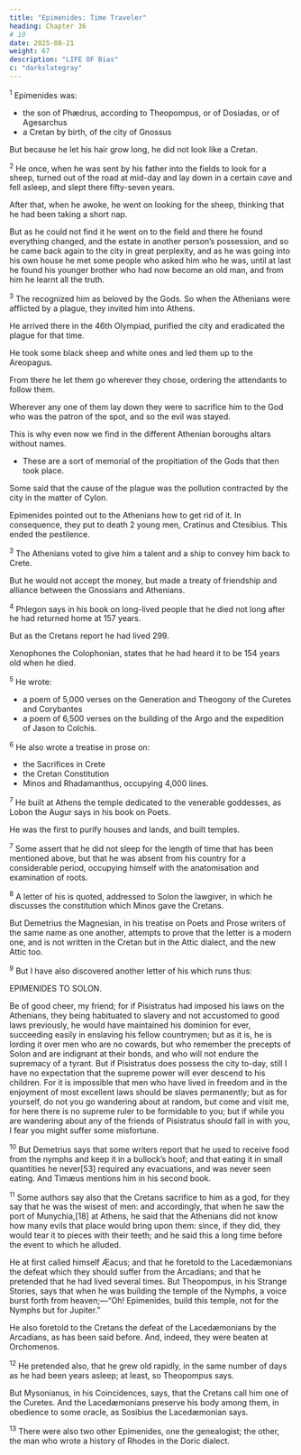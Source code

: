 ```yaml
---
title: "Epimenides: Time Traveler"
heading: Chapter 36
# 10
date: 2025-08-21
weight: 67
description: "LIFE OF Bias"
c: "darkslategray"
---
```



<sup>1</sup> Epimenides was:
- the son of Phædrus, according to Theopompus, or of Dosiadas, or of Agesarchus
- a Cretan by birth, of the city of Gnossus

But because he let his hair grow long, he did not look like a Cretan.


<sup>2</sup> He once, when he was sent by his father into the fields to look for a sheep, turned out of the road at mid-day and lay down in a certain cave and fell asleep, and slept there fifty-seven years.

After that, when he awoke, he went on looking for the sheep, thinking that he had been taking a short nap.

But as he could not find it he went on to the field and there he found everything changed, and the estate in another person’s possession, and so he came back again to the city in great perplexity, and as he was going into his own house he met some people who asked him who he was, until at last he found his younger brother who had now become an old man, and from him he learnt all the truth.


<sup>3</sup> The recognized him as beloved by the Gods. So when the Athenians were afflicted by a plague, they invited him into Athens. 

<!-- and the priestess at Delphi enjoined them to purify their city, they sent a ship and Nicias the son of Niceratus to Crete, to invite Epimenides to Athens. -->

He arrived there in the 46th Olympiad, purified the city and eradicated the plague for that time.

He took some black sheep and white ones and led them up to the Areopagus.

From there he let them go wherever they chose, ordering the attendants to follow them.

Wherever any one of them lay down they were to sacrifice him to the God who was the patron of the spot, and so the evil was stayed.

This is why even now we find in the different Athenian boroughs altars without names.
- These are a sort of memorial of the propitiation of the Gods that then took place. 

Some said that the cause of the plague was the pollution contracted by the city in the matter of Cylon.

Epimenides pointed out to the Athenians how to get rid of it. In consequence, they put to death 2 young men, Cratinus and Ctesibius. This ended the pestilence.


<sup>3</sup> The Athenians voted to give him a talent and a ship to convey him back to Crete.

But he would not accept the money, but made a treaty of friendship and alliance between the Gnossians and Athenians.


<sup>4</sup> Phlegon says in his book on long-lived people that he died not long after he had returned home at 157 years.

But as the Cretans report he had lived 299.

Xenophones the Colophonian, states that he had heard it to be 154 years old when he died.


<sup>5</sup> He wrote:
- a poem of 5,000 verses on the Generation and Theogony of the Curetes and Corybantes
- a poem of 6,500 verses on the building of the Argo and the expedition of Jason to Colchis.


<sup>6</sup> He also wrote a treatise in prose on:
- the Sacrifices in Crete
- the Cretan Constitution
- Minos and Rhadamanthus, occupying 4,000 lines.


<sup>7</sup> He built at Athens the temple dedicated to the venerable goddesses, as Lobon the Augur says in his book on Poets.

He was the first to purify houses and lands, and built temples.


<sup>7</sup> Some assert that he did not sleep for the length of time that has been mentioned above, but that he was absent from his country for a considerable period, occupying himself with the anatomisation and examination of roots.


<sup>8</sup> A letter of his is quoted, addressed to Solon the lawgiver, in which he discusses the constitution which Minos gave the Cretans.

But Demetrius the Magnesian, in his treatise on Poets and Prose writers of the same name as one another, attempts to prove that the letter is a modern one, and is not written in the Cretan but in the Attic dialect, and the new Attic too.


<sup>9</sup> But I have also discovered another letter of his which runs thus:


EPIMENIDES TO SOLON.

Be of good cheer, my friend; for if Pisistratus had imposed his laws on the Athenians, they being habituated to slavery and not accustomed to good laws previously, he would have maintained his dominion for ever, succeeding easily in enslaving his fellow countrymen; but as it is, he is lording it over men who are no cowards, but who remember the precepts of Solon and are indignant at their bonds, and who will not endure the supremacy of a tyrant. But if Pisistratus does possess the city to-day, still I have no expectation that the supreme power will ever descend to his children. For it is impossible that men who have lived in freedom and in the enjoyment of most excellent laws should be slaves permanently; but as for yourself, do not you go wandering about at random, but come and visit me, for here there is no supreme ruler to be formidable to you; but if while you are wandering about any of the friends of Pisistratus should fall in with you, I fear you might suffer some misfortune.



<sup>10</sup> But Demetrius says that some writers report that he used to receive food from the nymphs and keep it in a bullock’s hoof; and that eating it in small quantities he never[53] required any evacuations, and was never seen eating. And Timæus mentions him in his second book.


<sup>11</sup> Some authors say also that the Cretans sacrifice to him as a god, for they say that he was the wisest of men: and accordingly, that when he saw the port of Munychia,[18] at Athens, he said that the Athenians did not know how many evils that place would bring upon them: since, if they did, they would tear it to pieces with their teeth; and he said this a long time before the event to which he alluded.

He at first called himself Æacus; and that he foretold to the Lacedæmonians the defeat which they should suffer from the Arcadians; and that he pretended that he had lived several times. But Theopompus, in his Strange Stories, says that when he was building the temple of the Nymphs, a voice burst forth from heaven;—“Oh! Epimenides, build this temple, not for the Nymphs but for Jupiter.” 

He also foretold to the Cretans the defeat of the Lacedæmonians by the Arcadians, as has been said before. And, indeed, they were beaten at Orchomenos.


<sup>12</sup> He pretended also, that he grew old rapidly, in the same number of days as he had been years asleep; at least, so Theopompus says.

But Mysonianus, in his Coincidences, says, that the Cretans call him one of the Curetes. And the Lacedæmonians preserve his body among them, in obedience to some oracle, as Sosibius the Lacedæmonian says.


<sup>13</sup> There were also two other Epimenides, one the genealogist; the other, the man who wrote a history of Rhodes in the Doric dialect.
